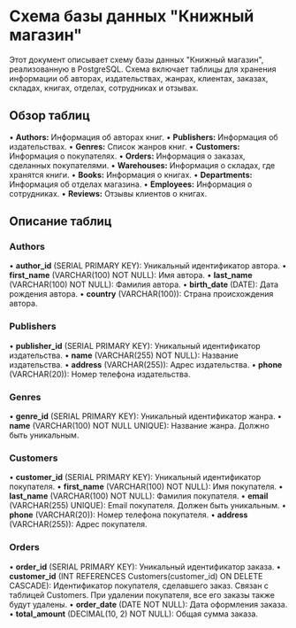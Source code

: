 # Схема базы данных "Книжный магазин"

Этот документ описывает схему базы данных "Книжный магазин", реализованную в PostgreSQL. Схема включает таблицы для хранения информации об авторах, издательствах, жанрах, клиентах, заказах, складах, книгах, отделах, сотрудниках и отзывах.

## Обзор таблиц

•   **Authors:** Информация об авторах книг.
•   **Publishers:** Информация об издательствах.
•   **Genres:** Список жанров книг.
•   **Customers:** Информация о покупателях.
•   **Orders:** Информация о заказах, сделанных покупателями.
•   **Warehouses:** Информация о складах, где хранятся книги.
•   **Books:** Информация о книгах.
•   **Departments:** Информация об отделах магазина.
•   **Employees:** Информация о сотрудниках.
•   **Reviews:** Отзывы клиентов о книгах.

## Описание таблиц

### Authors

•   **author\_id** (SERIAL PRIMARY KEY): Уникальный идентификатор автора.
•   **first\_name** (VARCHAR(100) NOT NULL): Имя автора.
•   **last\_name** (VARCHAR(100) NOT NULL): Фамилия автора.
•   **birth\_date** (DATE): Дата рождения автора.
•   **country** (VARCHAR(100)): Страна происхождения автора.

### Publishers

•   **publisher\_id** (SERIAL PRIMARY KEY): Уникальный идентификатор издательства.
•   **name** (VARCHAR(255) NOT NULL): Название издательства.
•   **address** (VARCHAR(255)): Адрес издательства.
•   **phone** (VARCHAR(20)): Номер телефона издательства.

### Genres

•   **genre\_id** (SERIAL PRIMARY KEY): Уникальный идентификатор жанра.
•   **name** (VARCHAR(100) NOT NULL UNIQUE): Название жанра.  Должно быть уникальным.

### Customers

•   **customer\_id** (SERIAL PRIMARY KEY): Уникальный идентификатор покупателя.
•   **first\_name** (VARCHAR(100) NOT NULL): Имя покупателя.
•   **last\_name** (VARCHAR(100) NOT NULL): Фамилия покупателя.
•   **email** (VARCHAR(255) UNIQUE): Email покупателя. Должен быть уникальным.
•   **phone** (VARCHAR(20)): Номер телефона покупателя.
•   **address** (VARCHAR(255)): Адрес покупателя.

### Orders

•   **order\_id** (SERIAL PRIMARY KEY): Уникальный идентификатор заказа.
•   **customer\_id** (INT REFERENCES Customers(customer\_id) ON DELETE CASCADE): Идентификатор покупателя, сделавшего заказ. Связан с таблицей Customers.  При удалении покупателя, все его заказы также будут удалены.
•   **order\_date** (DATE NOT NULL): Дата оформления заказа.
•   **total\_amount** (DECIMAL(10, 2) NOT NULL): Общая сумма заказа.
